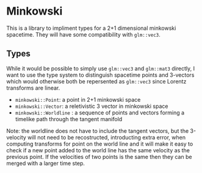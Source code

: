 # Minkowski
This is a library to impliment types for a 2+1 dimensional minkowski
spacetime. They will have some compatibility with `glm::vec3`.

## Types
While it would be possible to simply use `glm::vec3` and `glm::mat3`
directly, I want to use the type system to distinguish spacetime points
and 3-vectors which would otherwise both be repersented as `glm::vec3`
since Lorentz transforms are linear. 

 - `minkowski::Point`: a point in 2+1 minkowski space
 - `minkowski::Vector`: a reletivistic 3 vector in minkowski space
 - `minkowski::Worldline` : a sequence of points and vectors forming a
   timelike path through the tangent manifold

Note: the worldline does not have to include the tangent vectors, but
the 3-velocity will not need to be recostructed, introducting extra error,
when computing transforms for point on the world line and it will make it
easy to check if a new point added to the world line has the same velocity
as the previous point. If the velocities of two points is the same then
they can be merged with a larger time step.
